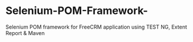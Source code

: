 # Selenium-POM-Framework-
Selenium POM framework for FreeCRM application using TEST NG, Extent Report &amp; Maven
